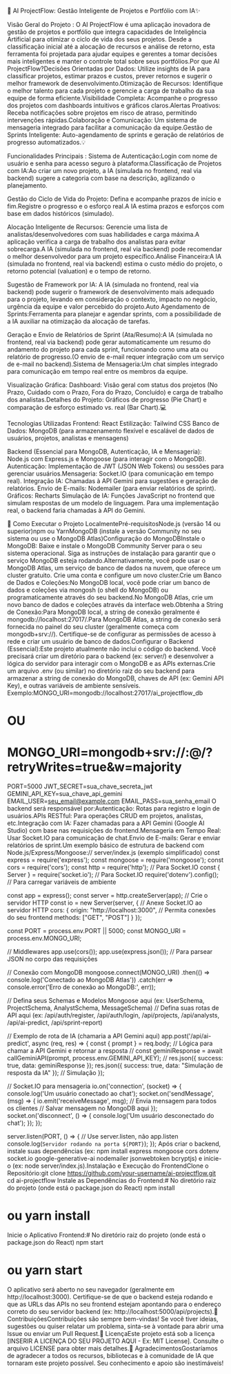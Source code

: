 🚀 AI ProjectFlow: Gestão Inteligente de Projetos e Portfólio com IA✨

Visão Geral do Projeto : 
O AI ProjectFlow é uma aplicação inovadora de gestão de projetos e portfólio que integra capacidades de Inteligência Artificial para otimizar o ciclo de vida dos seus projetos. Desde a classificação inicial até a alocação de recursos e análise de retorno, esta ferramenta foi projetada para ajudar equipes e gerentes a tomar decisões mais inteligentes e manter o controle total sobre seus portfólios.Por que AI ProjectFlow?Decisões Orientadas por Dados: Utilize insights de IA para classificar projetos, estimar prazos e custos, prever retornos e sugerir o melhor framework de desenvolvimento.Otimização de Recursos: Identifique o melhor talento para cada projeto e gerencie a carga de trabalho da sua equipe de forma eficiente.Visibilidade Completa: Acompanhe o progresso dos projetos com dashboards intuitivos e gráficos claros.Alertas Proativos: Receba notificações sobre projetos em risco de atraso, permitindo intervenções rápidas.Colaboração e Comunicação: Um sistema de mensageria integrado para facilitar a comunicação da equipe.Gestão de Sprints Inteligente: Auto-agendamento de sprints e geração de relatórios de progresso automatizados.💡 

Funcionalidades Principais : Sistema de Autenticação:Login com nome de usuário e senha para acesso seguro à plataforma.Classificação de Projetos com IA:Ao criar um novo projeto, a IA (simulada no frontend, real via backend) sugere a categoria com base na descrição, agilizando o planejamento.

Gestão do Ciclo de Vida do Projeto: Defina e acompanhe prazos de início e fim.Registre o progresso e o esforço real.A IA estima prazos e esforços com base em dados históricos (simulado).

Alocação Inteligente de Recursos: Gerencie uma lista de analistas/desenvolvedores com suas habilidades e carga máxima.A aplicação verifica a carga de trabalho dos analistas para evitar sobrecarga.A IA (simulada no frontend, real via backend) pode recomendar o melhor desenvolvedor para um projeto específico.Análise Financeira:A IA (simulada no frontend, real via backend) estima o custo médio do projeto, o retorno potencial (valuation) e o tempo de retorno.

Sugestão de Framework por IA: A IA (simulada no frontend, real via backend) pode sugerir o framework de desenvolvimento mais adequado para o projeto, levando em consideração o contexto, impacto no negócio, urgência da equipe e valor percebido do projeto.Auto Agendamento de Sprints:Ferramenta para planejar e agendar sprints, com a possibilidade de a IA auxiliar na otimização da alocação de tarefas.

Geração e Envio de Relatórios de Sprint (Ata/Resumo):A IA (simulada no frontend, real via backend) pode gerar automaticamente um resumo do andamento do projeto para cada sprint, funcionando como uma ata ou relatório de progresso.(O envio de e-mail requer integração com um serviço de e-mail no backend).Sistema de Mensageria:Um chat simples integrado para comunicação em tempo real entre os membros da equipe.

Visualização Gráfica: 
Dashboard: Visão geral com status dos projetos (No Prazo, Cuidado com o Prazo, Fora do Prazo, Concluído) e carga de trabalho dos analistas.Detalhes do Projeto: Gráficos de progresso (Pie Chart) e comparação de esforço estimado vs. real (Bar Chart).💻 

Tecnologias Utilizadas
Frontend: React
Estilização: Tailwind CSS
Banco de Dados: MongoDB (para armazenamento flexível e escalável de dados de usuários, projetos, analistas e mensagens)

Backend (Essencial para MongoDB, Autenticação, IA e Mensageria): Node.js com Express.js e Mongoose (para interagir com o MongoDB).
Autenticação: Implementação de JWT (JSON Web Tokens) ou sessões para gerenciar usuários.Mensageria: Socket.IO (para comunicação em tempo real).
Integração IA: Chamadas à API Gemini para sugestões e geração de relatórios.
Envio de E-mails: Nodemailer (para enviar relatórios de sprint).
Gráficos: Recharts
Simulação de IA: Funções JavaScript no frontend que simulam respostas de um modelo de linguagem. Para uma implementação real, o backend faria chamadas à API do Gemini.

🚀 Como Executar o Projeto LocalmentePré-requisitosNode.js (versão 14 ou superior)npm ou YarnMongoDB (instale a versão Community no seu sistema ou use o MongoDB Atlas)Configuração do MongoDBInstale o MongoDB: Baixe e instale o MongoDB Community Server para o seu sistema operacional. Siga as instruções de instalação para garantir que o serviço MongoDB esteja rodando.Alternativamente, você pode usar o MongoDB Atlas, um serviço de banco de dados na nuvem, que oferece um cluster gratuito. Crie uma conta e configure um novo cluster.Crie um Banco de Dados e Coleções:No MongoDB local, você pode criar um banco de dados e coleções via mongosh (o shell do MongoDB) ou programaticamente através do seu backend.No MongoDB Atlas, crie um novo banco de dados e coleções através da interface web.Obtenha a String de Conexão:Para MongoDB local, a string de conexão geralmente é mongodb://localhost:27017/<seu-nome-do-banco-de-dados>.Para MongoDB Atlas, a string de conexão será fornecida no painel do seu cluster (geralmente começa com mongodb+srv://). Certifique-se de configurar as permissões de acesso à rede e criar um usuário de banco de dados.Configurar o Backend (Essencial):Este projeto atualmente não inclui o código do backend. Você precisará criar um diretório para o backend (ex: server/) e desenvolver a lógica do servidor para interagir com o MongoDB e as APIs externas.Crie um arquivo .env (ou similar) no diretório raiz do seu backend para armazenar a string de conexão do MongoDB, chaves de API (ex: Gemini API Key), e outras variáveis de ambiente sensíveis. Exemplo:MONGO_URI=mongodb://localhost:27017/ai_projectflow_db
# OU
# MONGO_URI=mongodb+srv://<username>:<password>@<cluster-url>/<db-name>?retryWrites=true&w=majority
PORT=5000
JWT_SECRET=sua_chave_secreta_jwt
GEMINI_API_KEY=sua_chave_api_gemini
EMAIL_USER=seu_email@example.com
EMAIL_PASS=sua_senha_email
O backend será responsável por:Autenticação: Rotas para registro e login de usuários.APIs RESTful: Para operações CRUD em projetos, analistas, etc.Integração com IA: Fazer chamadas para a API Gemini (Google AI Studio) com base nas requisições do frontend.Mensageria em Tempo Real: Usar Socket.IO para comunicação de chat.Envio de E-mails: Gerar e enviar relatórios de sprint.Um exemplo básico de estrutura de backend com Node.js/Express/Mongoose:// server/index.js (exemplo simplificado)
const express = require('express');
const mongoose = require('mongoose');
const cors = require('cors');
const http = require('http'); // Para Socket.IO
const { Server } = require('socket.io'); // Para Socket.IO
require('dotenv').config(); // Para carregar variáveis de ambiente

const app = express();
const server = http.createServer(app); // Crie o servidor HTTP
const io = new Server(server, { // Anexe Socket.IO ao servidor HTTP
  cors: {
    origin: "http://localhost:3000", // Permita conexões do seu frontend
    methods: ["GET", "POST"]
  }
});

const PORT = process.env.PORT || 5000;
const MONGO_URI = process.env.MONGO_URI;

// Middlewares
app.use(cors());
app.use(express.json()); // Para parsear JSON no corpo das requisições

// Conexão com MongoDB
mongoose.connect(MONGO_URI)
  .then(() => console.log('Conectado ao MongoDB Atlas'))
  .catch(err => console.error('Erro de conexão ao MongoDB:', err));

// Defina seus Schemas e Modelos Mongoose aqui (ex: UserSchema, ProjectSchema, AnalystSchema, MessageSchema)
// Defina suas rotas de API aqui (ex: /api/auth/register, /api/auth/login, /api/projects, /api/analysts, /api/ai-predict, /api/sprint-report)

// Exemplo de rota de IA (chamaria a API Gemini aqui)
app.post('/api/ai-predict', async (req, res) => {
  const { prompt } = req.body;
  // Lógica para chamar a API Gemini e retornar a resposta
  // const geminiResponse = await callGeminiAPI(prompt, process.env.GEMINI_API_KEY);
  // res.json({ success: true, data: geminiResponse });
  res.json({ success: true, data: "Simulação de resposta da IA" }); // Simulação
});

// Socket.IO para mensageria
io.on('connection', (socket) => {
  console.log('Um usuário conectado ao chat');
  socket.on('sendMessage', (msg) => {
    io.emit('receiveMessage', msg); // Envia mensagem para todos os clientes
    // Salvar mensagem no MongoDB aqui
  });
  socket.on('disconnect', () => {
    console.log('Um usuário desconectado do chat');
  });
});

server.listen(PORT, () => { // Use server.listen, não app.listen
  console.log(`Servidor rodando na porta ${PORT}`);
});
Após criar o backend, instale suas dependências (ex: npm install express mongoose cors dotenv socket.io google-generative-ai nodemailer jsonwebtoken bcryptjs) e inicie-o (ex: node server/index.js).Instalação e Execução do FrontendClone o Repositório:git clone https://github.com/your-username/ai-projectflow.git
cd ai-projectflow
Instale as Dependências do Frontend:# No diretório raiz do projeto (onde está o package.json do React)
npm install
# ou yarn install
Inicie o Aplicativo Frontend:# No diretório raiz do projeto (onde está o package.json do React)
npm start
# ou yarn start
O aplicativo será aberto no seu navegador (geralmente em http://localhost:3000). Certifique-se de que o backend esteja rodando e que as URLs das APIs no seu frontend estejam apontando para o endereço correto do seu servidor backend (ex: http://localhost:5000/api/projects).🤝 ContribuiçõesContribuições são sempre bem-vindas! Se você tiver ideias, sugestões ou quiser relatar um problema, sinta-se à vontade para abrir uma Issue ou enviar um Pull Request.📄 LicençaEste projeto está sob a licença [INSERIR A LICENÇA DO SEU PROJETO AQUI - Ex: MIT License]. Consulte o arquivo LICENSE para obter mais detalhes.🙏 AgradecimentosGostaríamos de agradecer a todos os recursos, bibliotecas e à comunidade de IA que tornaram este projeto possível. Seu conhecimento e apoio são inestimáveis!
